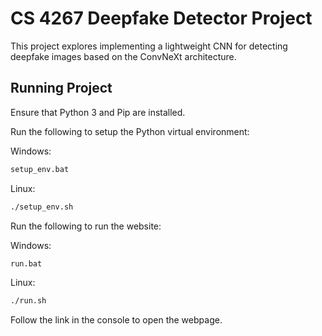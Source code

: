 # CS 4267 Deepfake Detector Project

This project explores implementing a lightweight CNN for detecting deepfake images based on the ConvNeXt architecture.

## Running Project
Ensure that Python 3 and Pip are installed.

Run the following to setup the Python virtual environment:

Windows:
```bash
setup_env.bat
```

Linux:
```bash
./setup_env.sh
```

Run the following to run the website:

Windows:
```bash
run.bat
```

Linux:
```bash
./run.sh
```

Follow the link in the console to open the webpage.